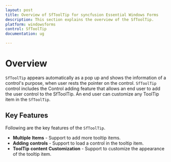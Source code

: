 ```yaml
---
layout: post
title: Overview of SfToolTip for syncfusion Essential Windows Forms
description: This section explains the overview of the SfToolTip.
platform: windowsforms
control: SfToolTip
documentation: ug

---
```

# Overview

`SfToolTip` appears automatically as a pop up and shows the information of a control's purpose, when user rests the pointer on the control. `SfToolTip` control includes the Control adding feature that allows an end user to add the user control to the SfToolTip. An end user can customize any ToolTip item in the `SfToolTip`.

## Key Features

Following are the key features of the `SfToolTip`.

* **Multiple** **Items** - Support to add more tooltip items.
* **Adding** **controls** - Support to load a control in the tooltip item.
* **ToolTip** **content** **Customization** - Support to customize the appearance of the tooltip item.